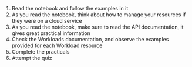 1. Read the notebook and follow the examples in it
2. As you read the notebook, think about how to manage your resources if they were on a cloud service
3. As you read the notebook, make sure to read the API documentation, it gives great practical information
4. Check the Workloads documentation, and observe the examples provided for each Workload resource
5. Complete the practicals
6. Attempt the quiz
